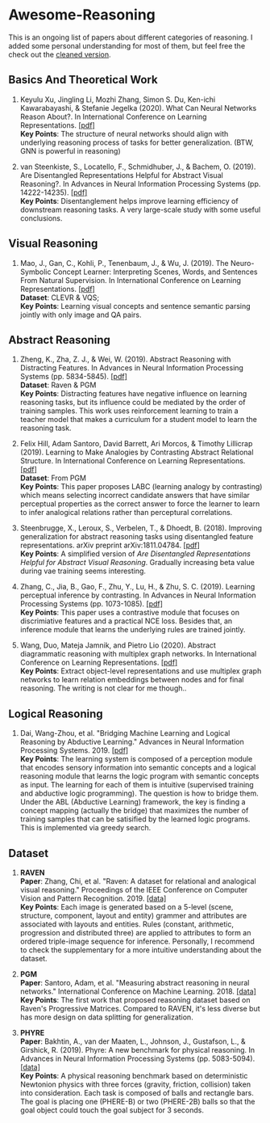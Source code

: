 # Awesome-Reasoning
This is an ongoing list of papers about different categories of reasoning. I added some personal understanding for most of them, but feel free the check out the [cleaned version](https://github.com/KarlXing/Awesome-Reasoning/blob/master/README_CLEAN.md).


## Basics And Theoretical Work
1. Keyulu Xu, Jingling Li, Mozhi Zhang, Simon S. Du, Ken-ichi Kawarabayashi, & Stefanie Jegelka (2020). What Can Neural Networks Reason About?. In International Conference on Learning Representations. [[pdf]](https://arxiv.org/abs/1905.13211#:~:text=Neural%20networks%20have%20succeeded%20in,but%20less%20structured%20networks%20fail.)  
  **Key Points**: The structure of neural networks should align with underlying reasoning process of tasks for better generalization. (BTW, GNN is powerful in reasoning) 
  
2. van Steenkiste, S., Locatello, F., Schmidhuber, J., & Bachem, O. (2019). Are Disentangled Representations Helpful for Abstract Visual Reasoning?. In Advances in Neural Information Processing Systems (pp. 14222-14235). [[pdf]](https://arxiv.org/abs/1905.12506)  
  **Key Points**: Disentanglement helps improve learning efficiency of downstream reasoning tasks. A very large-scale study with some useful conclusions.
  
  


## Visual Reasoning
1. Mao, J., Gan, C., Kohli, P., Tenenbaum, J., & Wu, J. (2019). The Neuro-Symbolic Concept Learner: Interpreting Scenes, Words, and Sentences From Natural Supervision. In International Conference on Learning Representations. [[pdf]](https://arxiv.org/abs/1904.12584)     
 **Dataset**: CLEVR & VQS;  
 **Key Points**: Learning visual concepts and sentence semantic parsing jointly with only image and QA pairs.
 



## Abstract Reasoning
1. Zheng, K., Zha, Z. J., & Wei, W. (2019). Abstract Reasoning with Distracting Features. In Advances in Neural Information Processing Systems (pp. 5834-5845). [[pdf]](https://papers.nips.cc/paper/8819-abstract-reasoning-with-distracting-features)   
  **Dataset**: Raven & PGM  
  **Key Points**: Distracting features have negative influence on learning reasoning tasks, but its influence could be mediated by the order of training samples. This work uses reinforcement learning to train a teacher model that makes a curriculum for a student model to learn the reasoning task.

2. Felix Hill, Adam Santoro, David Barrett, Ari Morcos, & Timothy Lillicrap (2019). Learning to Make Analogies by Contrasting Abstract Relational Structure. In International Conference on Learning Representations. [[pdf]](https://openreview.net/forum?id=SylLYsCcFm)   
  **Dataset**: From PGM  
  **Key Points**: This paper proposes LABC (learning analogy by contrasting) which means selecting incorrect candidate answers that have similar perceptual properties as the correct answer to force the learner to learn to infer analogical relations rather than perceptural correlations.
  
3. Steenbrugge, X., Leroux, S., Verbelen, T., & Dhoedt, B. (2018). Improving generalization for abstract reasoning tasks using disentangled feature representations. arXiv preprint arXiv:1811.04784. [[pdf]](https://arxiv.org/abs/1811.04784)      
  **Key Points**: A simplified version of *Are Disentangled Representations Helpful for Abstract Visual Reasoning*. Gradually increasing beta value during vae training seems interesting.


4. Zhang, C., Jia, B., Gao, F., Zhu, Y., Lu, H., & Zhu, S. C. (2019). Learning perceptual inference by contrasting. In Advances in Neural Information Processing Systems (pp. 1073-1085).   [[pdf]](http://wellyzhang.github.io/attach/neurips19zhang.pdf)   
  **Key Points**: This paper uses a contrastive module that focuses on discrimiative features and a practical NCE loss. Besides that, an inference module that learns the underlying rules are trained jointly.   
  
  
5. Wang, Duo, Mateja Jamnik, and Pietro Lio (2020). Abstract diagrammatic reasoning with multiplex graph networks. In International Conference on Learning Representations. [[pdf]](https://openreview.net/forum?id=ByxQB1BKwH)  
  **Key Points**: Extract object-level representations and use multiplex graph networks to learn relation embeddings between nodes and for final reasoning. The writing is not clear for me though..

  


## Logical Reasoning
1. Dai, Wang-Zhou, et al. "Bridging Machine Learning and Logical Reasoning by Abductive Learning." Advances in Neural Information Processing Systems. 2019.  [[pdf]](https://papers.nips.cc/paper/8548-bridging-machine-learning-and-logical-reasoning-by-abductive-learning.pdf)   
  **Key Points**: The learning system is composed of a perception module that encodes sensory information into semantic concepts and a logical reasoning module that learns the logic program with semantic concepts as input. The learning for each of them is intuitive (supervised training and abductive logic programming). The question is how to bridge them. Under the ABL (Abductive Learning) framework, the key is finding a concept mapping (actually the bridge) that maximizes the number of training samples that can be satisified by the learned logic programs. This is implemented via greedy search.   



## Dataset
1. **RAVEN**  
   **Paper**: Zhang, Chi, et al. "Raven: A dataset for relational and analogical visual reasoning." Proceedings of the IEEE Conference on Computer Vision and Pattern Recognition. 2019.  [[data]](http://wellyzhang.github.io/project/raven.html)    
   **Key Points**: Each image is generated based on a 5-level (scene, structure, component, layout and entity) grammer and attributes are associated with layouts and entities. Rules (constant, arithmetic, progression and distributed three) are applied to attributes to form an ordered triple-image sequence for inference. Personally, I recommend to check the supplementary for a more intuitive understanding about the dataset.

2. **PGM**  
   **Paper**: Santoro, Adam, et al. "Measuring abstract reasoning in neural networks." International Conference on Machine Learning. 2018. [[data]](https://github.com/deepmind/abstract-reasoning-matrices)   
   **Key Points**: The first work that proposed reasoning dataset based on Raven's Progressive Matrices. Compared to RAVEN, it's less diverse but has more design on data splitting for generalization. 


3. **PHYRE**  
   **Paper**: Bakhtin, A., van der Maaten, L., Johnson, J., Gustafson, L., & Girshick, R. (2019). Phyre: A new benchmark for physical reasoning. In Advances in Neural Information Processing Systems (pp. 5083-5094). [[data]](https://phyre.ai/)      
   **Key Points**: A physical reasoning benchmark based on deterministic Newtonion physics with three forces (gravity, friction, collision) taken into consideration. Each task is composed of balls and rectangle bars. The goal is placing one (PHERE-B) or two (PHERE-2B) balls so that the goal object could touch the goal subject for 3 seconds.   
